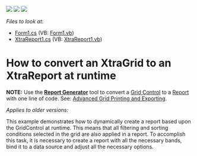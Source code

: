 <!-- default badges list -->
![](https://img.shields.io/endpoint?url=https://codecentral.devexpress.com/api/v1/VersionRange/128599091/2019.2)
[![](https://img.shields.io/badge/Open_in_DevExpress_Support_Center-FF7200?style=flat-square&logo=DevExpress&logoColor=white)](https://supportcenter.devexpress.com/ticket/details/E108)
[![](https://img.shields.io/badge/📖_How_to_use_DevExpress_Examples-e9f6fc?style=flat-square)](https://docs.devexpress.com/GeneralInformation/403183)
<!-- default badges end -->
<!-- default file list -->
*Files to look at*:

* [Form1.cs](./CS/Reporting_how-to-convert-an-xtragrid-to-an-xtrareport-at-runtime-e108/Form1.cs) (VB: [Form1.vb](./VB/Reporting_how-to-convert-an-xtragrid-to-an-xtrareport-at-runtime-e108/Form1.vb))
* [XtraReport1.cs](./CS/Reporting_how-to-convert-an-xtragrid-to-an-xtrareport-at-runtime-e108/XtraReport1.cs) (VB: [XtraReport1.vb](./VB/Reporting_how-to-convert-an-xtragrid-to-an-xtrareport-at-runtime-e108/XtraReport1.vb))
<!-- default file list end -->
# How to convert an XtraGrid to an XtraReport at runtime

<b>NOTE:</b> Use the <b><a href="https://docs.devexpress.com/XtraReports/DevExpress.XtraReports.ReportGeneration.ReportGenerator">Report Generator</a></b> tool to convert a <a href="https://docs.devexpress.com/WindowsForms/DevExpress.XtraGrid.GridControl">Grid Control</a> to a <a href="https://docs.devexpress.com/XtraReports/DevExpress.XtraReports.UI.XtraReport">Report</a> with one line of code. See: <a href="https://docs.devexpress.com/WindowsForms/114962/controls-and-libraries/data-grid/export-and-printing/advanced-grid-printing-and-exporting">Advanced Grid Printing and Exporting</a>.


<i>Applies to older versions:</i>
<p>This example demonstrates how to dynamically create a report based upon the GridControl at runtime.  This means that all filtering and sorting conditions selected in the grid are also applied in a report. To accomplish this task, it is necessary to create a report with all the necessary bands, bind it to a data source and adjust all the necessary options.</p>


<br/>



